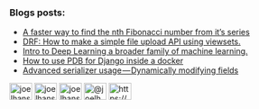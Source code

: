 ### Blogs posts:
<!-- BLOG-POST-LIST:START -->
- [A faster way to find the nth Fibonacci number from it’s series](https://joel-hanson.medium.com/a-faster-way-to-find-the-nth-fibonacci-number-from-its-series-ca43516744a5?source=rss-906309768f3a------2)
- [DRF: How to make a simple file upload API using viewsets.](https://joel-hanson.medium.com/drf-how-to-make-a-simple-file-upload-api-using-viewsets-1b1e65ed65ca?source=rss-906309768f3a------2)
- [Intro to Deep Learning a broader family of machine learning.](https://medium.com/analytics-vidhya/intro-to-deep-learning-dc95bd892802?source=rss-906309768f3a------2)
- [How to use PDB for Django inside a docker](https://joel-hanson.medium.com/how-to-use-pdb-for-django-inside-a-docker-12c424d880ec?source=rss-906309768f3a------2)
- [Advanced serializer usage — Dynamically modifying fields](https://joel-hanson.medium.com/advanced-serializer-usage-dynamically-modifying-fields-e7c3bc28efa6?source=rss-906309768f3a------2)
<!-- BLOG-POST-LIST:END -->

<p align="left">
<a href="https://dev.to/joelhanson" target="blank"><img align="center" src="https://cdn.jsdelivr.net/npm/simple-icons@3.0.1/icons/dev-dot-to.svg" alt="joelhanson" height="30" width="40" /></a>
<a href="https://twitter.com/joelhanson25" target="blank"><img align="center" src="https://cdn.jsdelivr.net/npm/simple-icons@3.0.1/icons/twitter.svg" alt="joelhanson25" height="30" width="40" /></a>
<a href="https://kaggle.com/joelhanson" target="blank"><img align="center" src="https://cdn.jsdelivr.net/npm/simple-icons@3.0.1/icons/kaggle.svg" alt="joelhanson" height="30" width="40" /></a>
<a href="https://medium.com/@joelhanson25" target="blank"><img align="center" src="https://cdn.jsdelivr.net/npm/simple-icons@3.0.1/icons/medium.svg" alt="@joelhanson25" height="30" width="40" /></a>
<a href="/https://medium.com/feed/@joelhanson25" target="blank"><img align="center" src="https://cdn.jsdelivr.net/npm/simple-icons@3.0.1/icons/rss.svg" alt="https://medium.com/feed/@joelhanson25" height="30" width="40" /></a>
</p>
